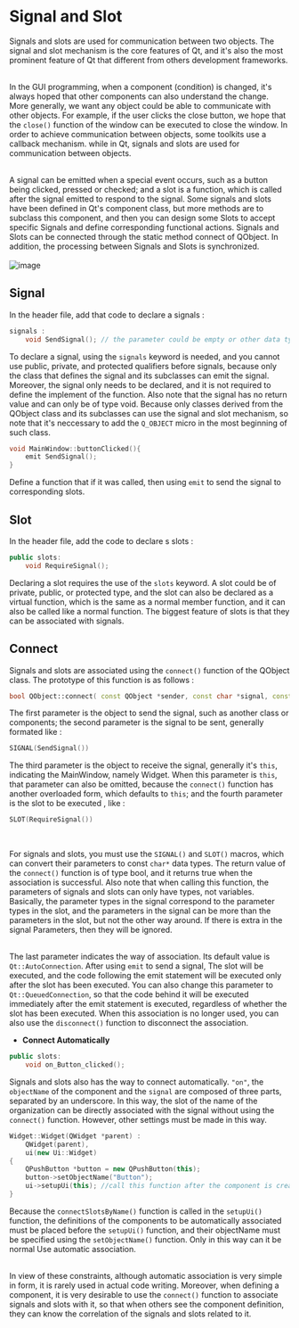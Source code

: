 # Signal and Slot
Signals and slots are used for communication between two objects. The signal and slot mechanism is the core features of Qt, and it's also the most prominent feature of Qt that different from others development frameworks. <br/><br/>

In the GUI programming, when a component (condition) is changed, it's always hoped that other components can also understand the change. More generally, we want any object could be able to communicate with other objects. For example, if the user clicks the close button, we hope that the `close()` function of the window can be executed to close the window. In order to achieve communication between objects, some toolkits use a callback mechanism. while in Qt, signals and slots are used for communication between objects. <br/><br/>

A signal can be emitted when a special event occurs, such as a button being clicked, pressed or checked; and a slot is a function, which is called after the signal emitted to respond to the signal. Some signals and slots have been defined in Qt's component class, but more methods are to subclass this component, and then you can design some Slots to accept specific Signals and define corresponding functional actions. Signals and Slots can be connected through the static method connect of QObject. In addition, the processing between Signals and Slots is synchronized. <br/><br/>
![image](https://raw.githubusercontent.com/KoKoLates/Qt-learning/main/note/images/SignalAndSlot.PNG)

## Signal
In the header file, add that code to declare a signals :
```cpp
signals :
    void SendSignal(); // the parameter could be empty or other data type
```
To declare a signal, using the `signals` keyword is needed, and you cannot use public, private, and protected qualifiers before signals, because only the class that defines the signal and its subclasses can emit the signal. Moreover, the signal only needs to be declared, and it is not required to define the implement of the function. Also note that the signal has no return value and can only be of type void. Because only classes derived from the QObject class and its subclasses can use the signal and slot mechanism, so note that it's neccessary to add the `Q_OBJECT` micro in the most beginning of such class.
```cpp
void MainWindow::buttonClicked(){
    emit SendSignal();
}
```
Define a function that if it was called, then using `emit` to send the signal to corresponding slots.


## Slot
In the header file, add the code to declare s slots :
```cpp
public slots:
    void RequireSignal();
```
Declaring a slot requires the use of the `slots` keyword. A slot could be of private, public, or protected type, and the slot can also be declared as a virtual function, which is the same as a normal member function, and it can also be called like a normal function. The biggest feature of slots is that they can be associated with signals.


## Connect
Signals and slots are associated using the `connect()` function of the QObject class. The prototype of this function is as follows :
```cpp
bool QObject::connect( const QObject *sender, const char *signal, const QObject *reciever, const chat *method, Qt::ConnectionType type = Qt::AutoConnection) 
```
The first parameter is the object to send the signal, such as another class or components; the second parameter is the signal to be sent, generally formated like :
```cpp
SIGNAL(SendSignal())
``` 
The third parameter is the object to receive the signal, generally it's `this`, indicating the MainWindow, namely Widget. When this parameter is `this`, that parameter can also be omitted, because the `connect()` function has another overloaded form, which defaults to `this`; and the fourth parameter is the slot to be executed , like : 
```cpp
SLOT(RequireSignal())
```
<br/>

For signals and slots, you must use the `SIGNAL()` and `SLOT()` macros, which can convert their parameters to const `char*` data types. The return value of the `connect()` function is of type bool, and it returns true when the association is successful. Also note that when calling this function, the parameters of signals and slots can only have types, not variables. Basically, the parameter types in the signal correspond to the parameter types in the slot, and the parameters in the signal can be more than the parameters in the slot, but not the other way around. If there is extra in the signal Parameters, then they will be ignored. <br/><br/>

The last parameter indicates the way of association. Its default value is `Qt::AutoConnection`. After using `emit` to send a signal, The slot will be executed, and the code following the emit statement will be executed only after the slot has been executed. You can also change this parameter to `Qt::QueuedConnection`, so that the code behind it will be executed immediately after the emit statement is executed, regardless of whether the slot has been executed. When this association is no longer used, you can also use the `disconnect()` function to disconnect the association.

* **Connect Automatically**
```cpp
public slots:
    void on_Button_clicked();
```
Signals and slots also has the way to connect automatically. `"on"`, the `objectName` of the component and the `signal` are composed of three parts, separated by an underscore. In this way, the slot of the name of the organization can be directly associated with the signal without using the `connect()` function. However, other settings must be made in this way.
```cpp
Widget::Widget(QWidget *parent) :
    QWidget(parent),
    ui(new Ui::Widget)
{
    QPushButton *button = new QPushButton(this);
    button->setObjectName("Button");
    ui->setupUi(this); //call this function after the component is created
}
```
Because the `connectSlotsByName()` function is called in the `setupUi()` function, the definitions of the components to be automatically associated must be placed before the `setupUi()` function, and their objectName must be specified using the `setObjectName()` function. Only in this way can it be normal Use automatic association. <br/><br/> 

In view of these constraints, although automatic association is very simple in form, it is rarely used in actual code writing. Moreover, when defining a component, it is very desirable to use the `connect()` function to associate signals and slots with it, so that when others see the component definition, they can know the correlation of the signals and slots related to it.
